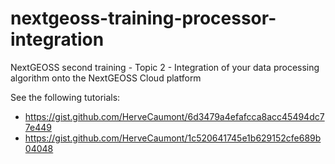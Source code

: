 # nextgeoss-training-processor-integration
NextGEOSS second training - Topic 2 - Integration of your data processing algorithm onto the NextGEOSS Cloud platform

See the following tutorials:
- https://gist.github.com/HerveCaumont/6d3479a4efafcca8acc45494dc77e449
- https://gist.github.com/HerveCaumont/1c520641745e1b629152cfe689b04048
